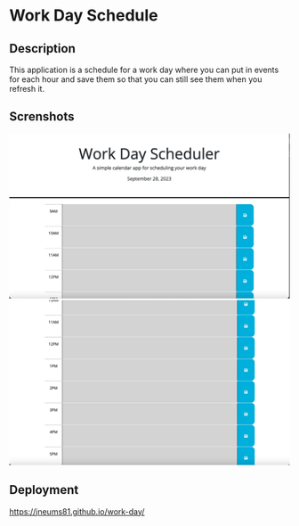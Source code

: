 # Work Day Schedule

## Description
This application is a schedule for a work day where you can put in events for each hour and save them so that you can still see them when you refresh it.

## Screnshots
![Alt text](<Screen Shot 2023-09-28 at 8.05.43 PM-1.png>)
![Alt text](<Screen Shot 2023-09-28 at 8.06.00 PM.png>)

## Deployment
https://jneums81.github.io/work-day/